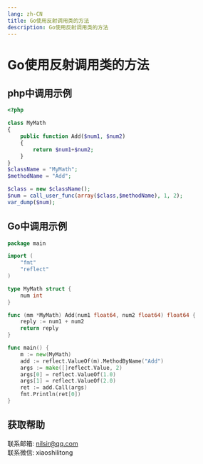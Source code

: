 ```yaml
---
lang: zh-CN
title: Go使用反射调用类的方法
description: Go使用反射调用类的方法
---
```


# Go使用反射调用类的方法

## php中调用示例

```php
<?php

class MyMath
{
    public function Add($num1, $num2)
    {
        return $num1+$num2;
    }
}
$className = "MyMath";
$methodName = "Add";

$class = new $className();
$num = call_user_func(array($class,$methodName), 1, 2);
var_dump($num);
```

## Go中调用示例

```go
package main

import (
	"fmt"
	"reflect"
)

type MyMath struct {
	num int
}

func (mm *MyMath) Add(num1 float64, num2 float64) float64 {
	reply := num1 + num2
	return reply
}

func main() {
	m := new(MyMath)
	add := reflect.ValueOf(m).MethodByName("Add")
	args := make([]reflect.Value, 2)
	args[0] = reflect.ValueOf(1.0)
	args[1] = reflect.ValueOf(2.0)
	ret := add.Call(args)
	fmt.Println(ret[0])
}
```

## 获取帮助

联系邮箱: nilsir@qq.com<br>
联系微信: xiaoshilitong
